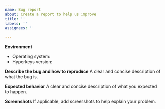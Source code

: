 ```yaml
---
name: Bug report
about: Create a report to help us improve
title: ''
labels: ''
assignees: ''

---
```


**Environment**
- Operating system: 
- Hyperkeys version:

**Describe the bug and how to reproduce**
A clear and concise description of what the bug is.

**Expected behavior**
A clear and concise description of what you expected to happen.

**Screenshots**
If applicable, add screenshots to help explain your problem.
